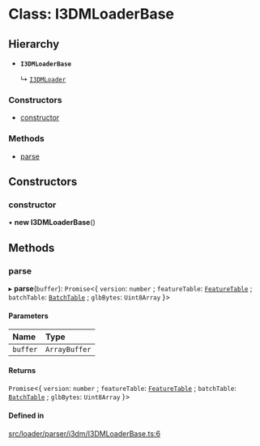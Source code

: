 # Class: I3DMLoaderBase

## Hierarchy

- **`I3DMLoaderBase`**

  ↳ [`I3DMLoader`](I3DMLoader.md)

### Constructors

- [constructor](I3DMLoaderBase.md#constructor)

### Methods

- [parse](I3DMLoaderBase.md#parse)

## Constructors

### constructor

• **new I3DMLoaderBase**()

## Methods

### parse

▸ **parse**(`buffer`): `Promise`<{ `version`: `number` ; `featureTable`: [`FeatureTable`](FeatureTable.md) ; `batchTable`: [`BatchTable`](BatchTable.md) ; `glbBytes`: `Uint8Array`  }\>

#### Parameters

| Name | Type |
| :------ | :------ |
| `buffer` | `ArrayBuffer` |

#### Returns

`Promise`<{ `version`: `number` ; `featureTable`: [`FeatureTable`](FeatureTable.md) ; `batchTable`: [`BatchTable`](BatchTable.md) ; `glbBytes`: `Uint8Array`  }\>

#### Defined in

[src/loader/parser/i3dm/I3DMLoaderBase.ts:6](https://github.com/Orillusion/orillusion/blob/main/src/loader/parser/i3dm/I3DMLoaderBase.ts#L6)
